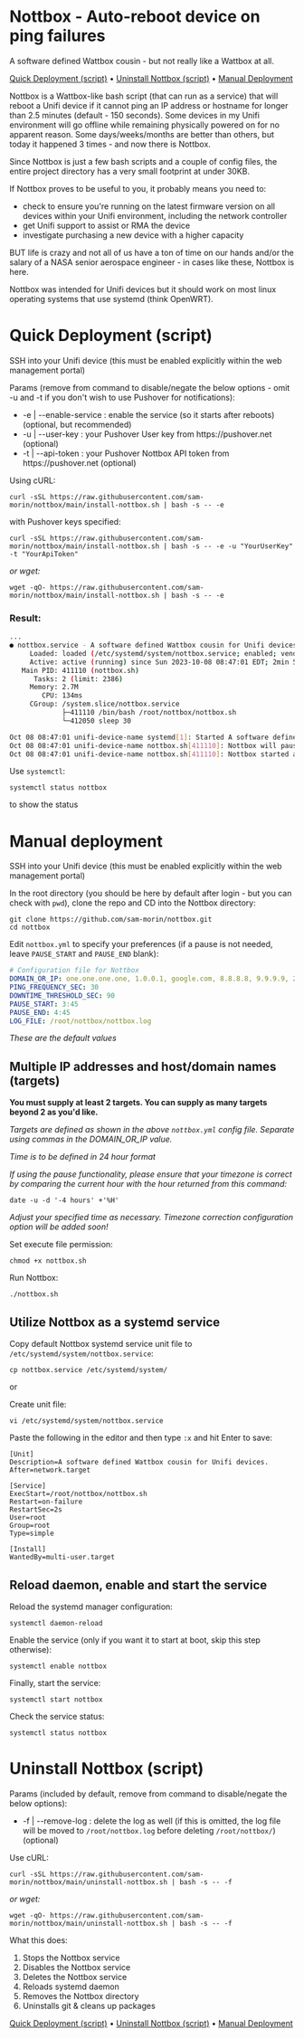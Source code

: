 # Nottbox - Auto-reboot device on ping failures

A software defined Wattbox cousin - but not really like a Wattbox at all.

[Quick Deployment (script)](#quick-deployment-script) • [Uninstall Nottbox (script)](#uninstall-nottbox-script) • [Manual Deployment](#manual-deployment)

Nottbox is a Wattbox-like bash script (that can run as a service) that will reboot a Unifi device if it cannot ping an IP address or hostname for longer than 2.5 minutes (default - 150 seconds). Some devices in my Unifi environment will go offline while remaining physically powered on for no apparent reason. Some days/weeks/months are better than others, but today it happened 3 times - and now there is Nottbox.

Since Nottbox is just a few bash scripts and a couple of config files, the entire project directory has a very small footprint at under 30KB. 

If Nottbox proves to be useful to you, it probably means you need to:

<ul>
    <li>check to ensure you're running on the latest firmware version on all devices within your Unifi environment, including the network controller</li>
    <li>get Unifi support to assist or RMA the device</li>
    <li>investigate purchasing a new device with a higher capacity</li>
</ul>

BUT life is crazy and not all of us have a ton of time on our hands and/or the salary of a NASA senior aerospace engineer - in cases like these, Nottbox is here.

Nottbox was intended for Unifi devices but it should work on most linux operating systems that use systemd (think OpenWRT).


# Quick Deployment (script)

SSH into your Unifi device (this must be enabled explicitly within the web management portal)

Params (remove from command to disable/negate the below options - omit -u and -t if you don't wish to use Pushover for notifications):
<ul>
    <li>-e | --enable-service : enable the service (so it starts after reboots) (optional, but recommended)</li>
    <li>-u | --user-key : your Pushover User key from https://pushover.net (optional)</li>
    <li>-t | --api-token : your Pushover Nottbox API token from https://pushover.net (optional)</li>
</ul>

Using cURL:
```shell
curl -sSL https://raw.githubusercontent.com/sam-morin/nottbox/main/install-nottbox.sh | bash -s -- -e
```
with Pushover keys specified:
```shell
curl -sSL https://raw.githubusercontent.com/sam-morin/nottbox/main/install-nottbox.sh | bash -s -- -e -u "YourUserKey" -t "YourApiToken"
```
*or wget:*
```shell
wget -qO- https://raw.githubusercontent.com/sam-morin/nottbox/main/install-nottbox.sh | bash -s -- -e
```

### Result:
```sh
...
● nottbox.service - A software defined Wattbox cousin for Unifi devices.
     Loaded: loaded (/etc/systemd/system/nottbox.service; enabled; vendor preset: enabled)
     Active: active (running) since Sun 2023-10-08 08:47:01 EDT; 2min 51s ago
   Main PID: 411110 (nottbox.sh)
      Tasks: 2 (limit: 2386)
     Memory: 2.7M
        CPU: 134ms
     CGroup: /system.slice/nottbox.service
             ├─411110 /bin/bash /root/nottbox/nottbox.sh
             └─412050 sleep 30

Oct 08 08:47:01 unifi-device-name systemd[1]: Started A software defined Wattbox cousin for Unifi devices..
Oct 08 08:47:01 unifi-device-name nottbox.sh[411110]: Nottbox will pause monitoring between 3:45 and 4:45 nightly update window.
Oct 08 08:47:01 unifi-device-name nottbox.sh[411110]: Nottbox started at 2023-10-08 08:47:01
```
Use `systemctl`:
```shell
systemctl status nottbox
```
to show the status


# Manual deployment

SSH into your Unifi device (this must be enabled explicitly within the web management portal)

In the root directory (you should be here by default after login - but you can check with `pwd`), clone the repo and CD into the Nottbox directory:
```shell
git clone https://github.com/sam-morin/nottbox.git
cd nottbox
```

Edit `nottbox.yml` to specify your preferences (if a pause is not needed, leave `PAUSE_START` and `PAUSE_END` blank):
```yml
# Configuration file for Nottbox
DOMAIN_OR_IP: one.one.one.one, 1.0.0.1, google.com, 8.8.8.8, 9.9.9.9, 208.67.222.222
PING_FREQUENCY_SEC: 30
DOWNTIME_THRESHOLD_SEC: 90
PAUSE_START: 3:45
PAUSE_END: 4:45
LOG_FILE: /root/nottbox/nottbox.log
```
*These are the default values*

## Multiple IP addresses and host/domain names (targets)

**You must supply at least 2 targets. You can supply as many targets beyond 2 as you'd like.**

*Targets are defined as shown in the above `nottbox.yml` config file. Separate using commas in the DOMAIN_OR_IP value.*

*Time is to be defined in 24 hour format*

*If using the pause functionality, please ensure that your timezone is correct by comparing the current hour with the hour returned from this command:*
```shell
date -u -d '-4 hours' +'%H'
```
*Adjust your specified time as necessary. Timezone correction configuration option will be added soon!*


Set execute file permission:
```shell
chmod +x nottbox.sh
```

Run Nottbox:
```shell
./nottbox.sh
```


## Utilize Nottbox as a systemd service

Copy default Nottbox systemd service unit file to `/etc/systemd/system/nottbox.service`:
```shell
cp nottbox.service /etc/systemd/system/
```

or

Create unit file:
```shell
vi /etc/systemd/system/nottbox.service
```

Paste the following in the editor and then type `:x` and hit Enter to save:
```
[Unit]
Description=A software defined Wattbox cousin for Unifi devices.
After=network.target

[Service]
ExecStart=/root/nottbox/nottbox.sh
Restart=on-failure
RestartSec=2s
User=root
Group=root
Type=simple

[Install]
WantedBy=multi-user.target
```


## Reload daemon, enable and start the service

Reload the systemd manager configuration:
```shell
systemctl daemon-reload
```

Enable the service (only if you want it to start at boot, skip this step otherwise):
```shell
systemctl enable nottbox
```

Finally, start the service:
```shell
systemctl start nottbox
```

Check the service status:
```shell
systemctl status nottbox
```


# Uninstall Nottbox (script)

Params (included by default, remove from command to disable/negate the below options):
<ul>
    <li>-f | --remove-log : delete the log as well (if this is omitted, the log file will be moved to <code>/root/nottbox.log</code> before deleting <code>/root/nottbox/</code>) (optional)</li>
</ul>

Use cURL:
```shell
curl -sSL https://raw.githubusercontent.com/sam-morin/nottbox/main/uninstall-nottbox.sh | bash -s -- -f
```
*or wget:*
```shell
wget -qO- https://raw.githubusercontent.com/sam-morin/nottbox/main/uninstall-nottbox.sh | bash -s -- -f
```

What this does:
<ol>
  <li>Stops the Nottbox service</li>
  <li>Disables the Nottbox service</li>
  <li>Deletes the Nottbox service</li>
  <li>Reloads systemd daemon</li>
  <li>Removes the Nottbox directory</li>
  <li>Uninstalls git & cleans up packages</li>
</ol>



[Quick Deployment (script)](#quick-deployment-script) • [Uninstall Nottbox (script)](#uninstall-nottbox-script) • [Manual Deployment](#manual-deployment)